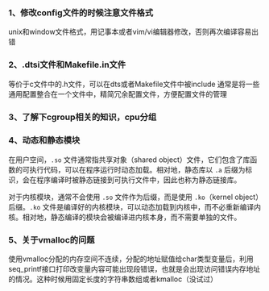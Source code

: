 ### 1、修改config文件的时候注意文件格式

unix和window文件格式，用记事本或者vim/vi编辑器修改，否则再次编译容易出错

### 2、.dtsi文件和Makefile.in文件
等价于c文件中的.h文件，可以在dts或者Makefile文件中被include
通常是将一些通用配置整合在一个文件中，精简冗余配置文件，方便配置文件的管理

### 3、了解下cgroup相关的知识，cpu分组

### 4、动态和静态模块
在用户空间，`.so` 文件通常指共享对象（shared object）文件，它们包含了库函数的可执行代码，可以在程序运行时动态加载。相对地，静态库以 `.a` 后缀为标识，会在程序编译时被静态链接到可执行文件中，因此也称为静态链接库。

对于内核模块，通常不会使用 `.so` 文件作为后缀，而是使用 `.ko`（kernel object）后缀。`.ko` 文件是编译好的内核模块，可以动态加载到内核中，而不必重新编译内核。相对地，静态编译的模块会被编译进内核本身，而不需要单独的文件。

### 5、关于vmalloc的问题
使用vmalloc分配的内存空间不连续，分配的地址赋值给char类型变量后，利用seq_printf接口打印改变量内容可能出现段错误，也就是会出现访问错误内存地址的情况。这种时候用固定长度的字符串数组或者kmalloc（没试过）
